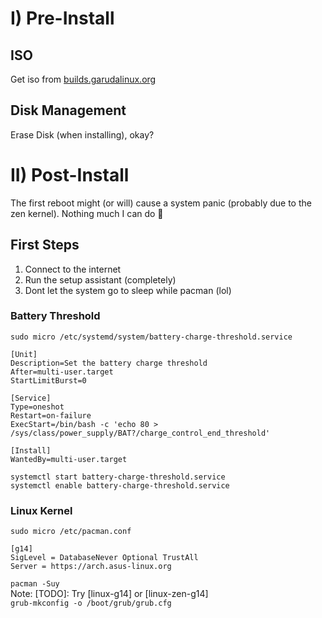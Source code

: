 # I) Pre-Install

## ISO
Get iso from [builds.garudalinux.org](builds.garudalinux.org)

## Disk Management
Erase Disk (when installing), okay?

# II) Post-Install

The first reboot might (or will) cause a system panic (probably due to the zen kernel). Nothing much I can do 🥲

## First Steps

1. Connect to the internet
2. Run the setup assistant (completely)
3. Dont let the system go to sleep while pacman (lol)

### Battery Threshold

```sudo micro /etc/systemd/system/battery-charge-threshold.service ```

```
[Unit]
Description=Set the battery charge threshold
After=multi-user.target
StartLimitBurst=0

[Service]
Type=oneshot
Restart=on-failure
ExecStart=/bin/bash -c 'echo 80 > /sys/class/power_supply/BAT?/charge_control_end_threshold'

[Install]
WantedBy=multi-user.target
```
`systemctl start battery-charge-threshold.service`<br>
`systemctl enable battery-charge-threshold.service`

### Linux Kernel

`sudo micro /etc/pacman.conf`
```
[g14]
SigLevel = DatabaseNever Optional TrustAll
Server = https://arch.asus-linux.org
```
`pacman -Suy`<br>
Note: [TODO]: Try [linux-g14] or [linux-zen-g14]<br>
`grub-mkconfig -o /boot/grub/grub.cfg`
